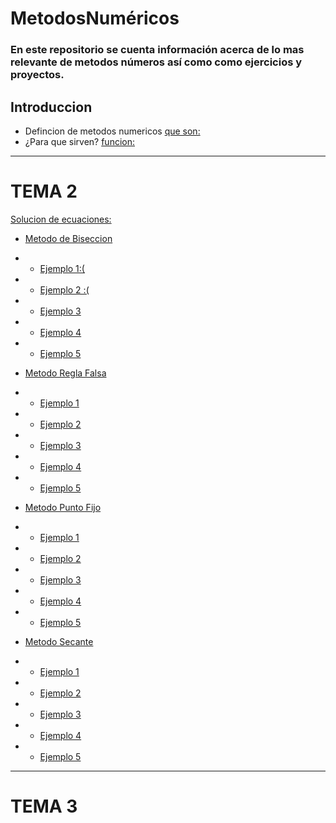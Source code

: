 # MetodosNuméricos
### En este repositorio se cuenta información acerca de lo mas relevante de metodos números así como como ejercicios y proyectos.
## Introduccion
- Defincion de metodos numericos
[que son:](https://github.com/katemichelle19/MetodosNumericos/blob/dda137071bfcffbb314e79525813b812f4a4926d/que%20son%20los%20metodos%20numericos "que son:")
- ¿Para que sirven? 
[funcion:](https://github.com/katemichelle19/MetodosNumericos/blob/17e7b94dfd6cb752aa766651cc9cff49666cd79a/Para%20que%20sriven "funcion:")

------------


# TEMA 2
[Solucion de ecuaciones:](https://github.com/katemichelle19/MetodosNumericos/blob/585c284393fb2a52f4eb6455e5f1dab4d34fd590/Definici%C3%B3n%20M%C3%A9todos%20de%20soluci%C3%B3n%20de%20ecuaciones "Solucion de ecuaciones:")
- [Metodo de Biseccion](https://github.com/katemichelle19/MetodosNumericos/blob/585c284393fb2a52f4eb6455e5f1dab4d34fd590/Biseccion "Metodo de Biseccion")
- - [Ejemplo 1:(](https://github.com/katemichelle19/MetodosNumericos/blob/32f6d95de566d3cf5d279f5798fd5a0b7729a97f/Ejercicio1%20Biseccion "Ejemplo 1:(")
- - [Ejemplo 2 :(](https://github.com/katemichelle19/MetodosNumericos/blob/84535f3f6664f65ca4691c79c129c449b08d5f26/Ejemplo%202%20Biseccion "Ejemplo 2 :(")
- - [Ejemplo 3](https://github.com/katemichelle19/MetodosNumericos/blob/f0df7a5c252835b273cf088ede42c28de92421bc/Ejemplo%203%20Biseccion "Ejemplo 3")
- - [Ejemplo 4](https://github.com/katemichelle19/MetodosNumericos/blob/f0df7a5c252835b273cf088ede42c28de92421bc/Ejemplo%204%20Biseccion "Ejemplo 4")
- - [Ejemplo 5](https://github.com/katemichelle19/MetodosNumericos/blob/f0df7a5c252835b273cf088ede42c28de92421bc/Ejemplo%205%20Biseccion "Ejemplo 5")

- [Metodo Regla Falsa](https://github.com/katemichelle19/MetodosNumericos/blob/f0df7a5c252835b273cf088ede42c28de92421bc/Regla%20falsa "Metodo Regla Falsa")
- - [Ejemplo 1](https://github.com/katemichelle19/MetodosNumericos/blob/f0df7a5c252835b273cf088ede42c28de92421bc/Ejemplo1%20Regla%20Falsa "Ejemplo 1")
- - [Ejemplo 2](https://github.com/katemichelle19/MetodosNumericos/blob/f0df7a5c252835b273cf088ede42c28de92421bc/Ejemplo%202%20Regla%20Falsa "Ejemplo 2")
- - [Ejemplo 3](https://github.com/katemichelle19/MetodosNumericos/blob/f0df7a5c252835b273cf088ede42c28de92421bc/Ejemplo%203%20Regla%20Falsa "Ejemplo 3")
- - [Ejemplo 4](https://github.com/katemichelle19/MetodosNumericos/blob/f0df7a5c252835b273cf088ede42c28de92421bc/Ejemplo%204%20Regla%20Falsa "Ejemplo 4")
- - [Ejemplo 5](https://github.com/katemichelle19/MetodosNumericos/blob/f0df7a5c252835b273cf088ede42c28de92421bc/Ejemplo%205%20Regla%20Falsa "Ejemplo 5")

- [Metodo Punto Fijo](https://github.com/katemichelle19/MetodosNumericos/blob/f0df7a5c252835b273cf088ede42c28de92421bc/M%C3%A9todo%20Newton "Metodo Punto Fijo")
- - [Ejemplo 1](https://github.com/katemichelle19/MetodosNumericos/blob/f0df7a5c252835b273cf088ede42c28de92421bc/Ejemplo%201%20Punto%20Fijo "Ejemplo 1")
- - [Ejemplo 2](https://github.com/katemichelle19/MetodosNumericos/blob/f0df7a5c252835b273cf088ede42c28de92421bc/Ejemplo%202%20Punto%20Fijo "Ejemplo 2")
- - [Ejemplo 3](https://github.com/katemichelle19/MetodosNumericos/blob/f0df7a5c252835b273cf088ede42c28de92421bc/Ejemplo%203%20Punto%20Fijo "Ejemplo 3")
- - [Ejemplo 4](https://github.com/katemichelle19/MetodosNumericos/blob/f0df7a5c252835b273cf088ede42c28de92421bc/Ejemplo%204%20Punto%20Fijo "Ejemplo 4")
- - [Ejemplo 5](https://github.com/katemichelle19/MetodosNumericos/blob/f0df7a5c252835b273cf088ede42c28de92421bc/Ejemplo%205%20Punto%20Fijo "Ejemplo 5")

- [Metodo Secante](https://github.com/katemichelle19/MetodosNumericos/blob/f0df7a5c252835b273cf088ede42c28de92421bc/M%C3%A9todo%20de%20la%20Secante "Metodo Secante")
- - [Ejemplo 1](https://github.com/katemichelle19/MetodosNumericos/blob/f0df7a5c252835b273cf088ede42c28de92421bc/Ejemplo%201%20Secante "Ejemplo 1")
- - [Ejemplo 2](https://github.com/katemichelle19/MetodosNumericos/blob/ceffdcad8b06b98bd12eb1411878a937e1970b92/Ejemplo%20Secante2 "Ejemplo 2")
- - [Ejemplo 3](https://github.com/katemichelle19/MetodosNumericos/blob/472503aced005b0a1e33f193463e3f6ce9a226ff/Ejemplo%203%20Secante "Ejemplo 3")
- - [Ejemplo 4](https://github.com/katemichelle19/MetodosNumericos/blob/4db8c3ee2a740dc7160d4b05a7a94c5e4a82fb9e/Ejemplo%204%20Secante "Ejemplo 4")
- - [Ejemplo 5](https://github.com/katemichelle19/MetodosNumericos/blob/7052bf46f2ee9591195193854e01f748b711da03/Ejemplo%205%20Secante "Ejemplo 5")

------------

# TEMA 3



